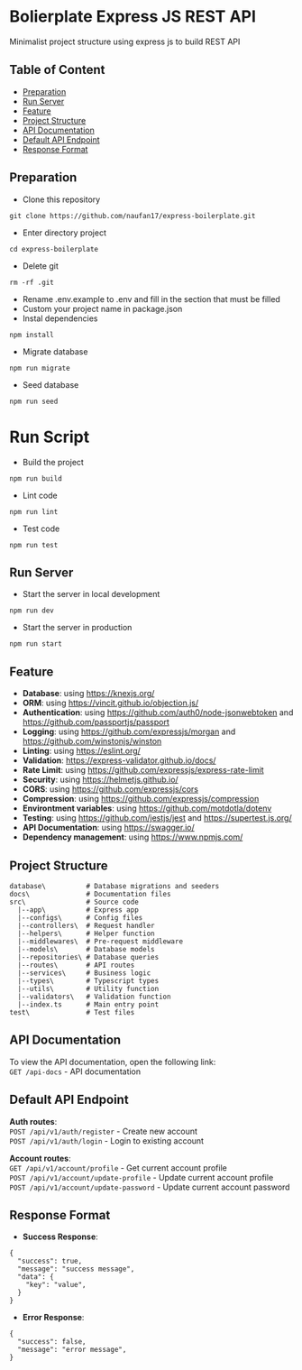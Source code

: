 # Bolierplate Express JS REST API
Minimalist project structure using express js to build REST API

## Table of Content
- [Preparation](#preparation)
- [Run Server](#run-server)
- [Feature](#feature)
- [Project Structure](#project-structure)
- [API Documentation](#api-documentation)
- [Default API Endpoint](#default-api-endpoint)
- [Response Format](#response-format)

## Preparation
- Clone this repository
```
git clone https://github.com/naufan17/express-boilerplate.git
```
- Enter directory project
```
cd express-boilerplate
```
- Delete git
```
rm -rf .git
```
- Rename .env.example to .env and fill in the section that must be filled
- Custom your project name in package.json
- Instal dependencies
```
npm install
```
- Migrate database
```
npm run migrate 
```
- Seed database
```
npm run seed
```

# Run Script
- Build the project
```
npm run build
```
- Lint code
```
npm run lint
```
- Test code
```
npm run test
```

## Run Server
- Start the server in local development
```
npm run dev
```
- Start the server in production
```
npm run start
```

## Feature
- **Database**: using https://knexjs.org/
- **ORM**: using https://vincit.github.io/objection.js/
- **Authentication**: using https://github.com/auth0/node-jsonwebtoken and https://github.com/passportjs/passport
- **Logging**: using https://github.com/expressjs/morgan and https://github.com/winstonjs/winston
- **Linting**: using https://eslint.org/
- **Validation**: https://express-validator.github.io/docs/
- **Rate Limit**: using https://github.com/expressjs/express-rate-limit
- **Security**: using https://helmetjs.github.io/
- **CORS**: using https://github.com/expressjs/cors
- **Compression**: using https://github.com/expressjs/compression
- **Environtment variables**: using https://github.com/motdotla/dotenv
- **Testing**: using https://github.com/jestjs/jest and https://supertest.js.org/
- **API Documentation**: using https://swagger.io/
- **Dependency management**: using https://www.npmjs.com/

## Project Structure
```
database\          # Database migrations and seeders
docs\              # Documentation files
src\               # Source code
  |--app\          # Express app
  |--configs\      # Config files
  |--controllers\  # Request handler
  |--helpers\      # Helper function
  |--middlewares\  # Pre-request middleware
  |--models\       # Database models
  |--repositories\ # Database queries
  |--routes\       # API routes
  |--services\     # Business logic
  |--types\        # Typescript types
  |--utils\        # Utility function
  |--validators\   # Validation function
  |--index.ts      # Main entry point
test\              # Test files
```

## API Documentation
To view the API documentation, open the following link:
<br/>
``GET /api-docs`` - API documentation

## Default API Endpoint
**Auth routes**:
<br/>
``POST /api/v1/auth/register`` - Create new account
<br/>
``POST /api/v1/auth/login`` - Login to existing account

**Account routes**:
<br/>
``GET /api/v1/account/profile`` - Get current account profile
<br/>
``POST /api/v1/account/update-profile`` - Update current account profile
<br/>
``POST /api/v1/account/update-password`` - Update current account password

## Response Format

- **Success Response**:
```
{
  "success": true,
  "message": "success message",
  "data": {
    "key": "value",
  }
}
```
- **Error Response**:
```
{
  "success": false,
  "message": "error message",
}
